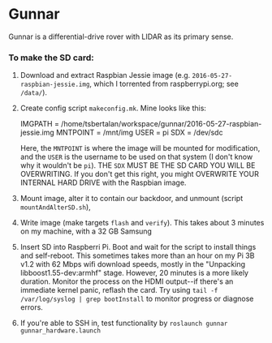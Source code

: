 # Gunnar

Gunnar is a differential-drive rover with LIDAR as its primary sense. 

### To make the SD card:

1. Download and extract Raspbian Jessie image (e.g.
   `2016-05-27-raspbian-jessie.img`, which I torrented from raspberrypi.org;
   see `/data/`).
2. Create config script `makeconfig.mk`. Mine looks like this:

    IMGPATH = /home/tsbertalan/workspace/gunnar/2016-05-27-raspbian-jessie.img
    MNTPOINT = /mnt/img
    USER = pi
    SDX = /dev/sdc
    
   Here, the `MNTPOINT` is where the image will be mounted for modification,
   and the `USER` is the username to be used on that system (I don't know why
   it wouldn't be `pi`). THE `SDX` MUST BE THE SD CARD YOU WILL BE OVERWRITING.
   If you don't get this right, you might OVERWRITE YOUR INTERNAL HARD DRIVE
   with the Raspbian image.
3. Mount image, alter it  to contain our backdoor, and unmount (script
   `mountAndAlterSD.sh`),
4. Write image (make targets `flash` and `verify`). This takes about 3 minutes
   on my machine, with a 32 GB Samsung
5. Insert SD into Raspberri Pi. Boot and wait for the script to install things
   and self-reboot. This sometimes takes more than an hour on my Pi 3B v1.2
   with 62 Mbps wifi download speeds, mostly in the
   "Unpacking libboost1.55-dev:armhf" stage. However, 20 minutes is a more
   likely duration.
   Monitor the process on the HDMI output--if there's an immediate kernel panic,
   reflash the card.
   Try using `tail -f /var/log/syslog | grep bootInstall` to monitor progress
   or diagnose errors.  
6. If you're able to SSH in, test functionality by
   `roslaunch gunnar gunnar_hardware.launch`
